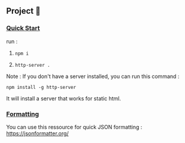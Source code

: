 ## Project 🚀

### <u>Quick Start</u>

run :

 1. ``npm i``

 2. ``http-server .``

Note : If you don't have a server installed, you can run this command :

  ``npm install -g http-server``
  
It will install a server that works for static html.

### <u>Formatting</u>

You can use this ressource for quick JSON formatting : https://jsonformatter.org/